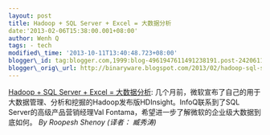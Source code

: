 ```yaml
--- 
layout: post 
title: Hadoop + SQL Server + Excel = 大数据分析 
date:'2013-02-06T15:38:00.001+08:00' 
author: Wenh Q
tags: - tech
modified\_time: '2013-10-11T13:40:48.723+08:00' 
blogger\_id: tag:blogger.com,1999:blog-4961947611491238191.post-2420611871677110201
blogger\_orig\_url: http://binaryware.blogspot.com/2013/02/hadoop-sql-server-excel.html
---
```

[Hadoop + SQL Server + Excel =
大数据分析](http://www.infoq.com/cn/news/2013/01/big-data-microsoft):
几个月前，微软宣布了自己的用于大数据管理、分析和挖掘的Hadoop发布版HDInsight。InfoQ联系到了SQL
Server的高级产品营销经理Val
Fontama，希望进一步了解微软的企业级大数据到底如何。 *By Roopesh Shenoy*
*(译者： 臧秀涛)*
